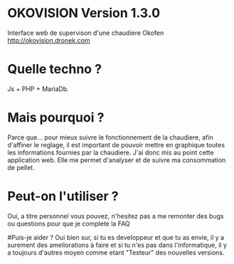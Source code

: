 # OKOVISION Version 1.3.0
Interface web de supervison d'une chaudiere Okofen
http://okovision.dronek.com

# Quelle techno ?
Js + PHP + MariaDb.

# Mais pourquoi ?
Parce que...
pour mieux suivre le fonctionnement de la chaudiere, afin d'affiner le reglage, il est important de pouvoir
mettre en graphique toutes les informations fournies par la chaudiere.
J'ai donc mis au point cette application web. Elle me permet d'analyser et de suivre ma consommation de pellet.

# Peut-on l'utiliser ?
Oui, a titre personnel vous pouvez, n'hesitez pas a me remonter des bugs ou questions pour que je complete la FAQ

#Puis-je aider ?
Oui bien sur, si tu es developpeur et que tu as envie, il y a surement des ameliorations à faire
et si tu n'es pas dans l'informatique, il y a toujours d'autres moyen comme etant "Testeur" des nouvelles versions.

